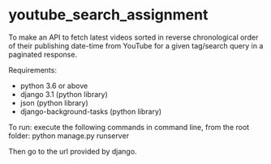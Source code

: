 # youtube_search_assignment
To make an API to fetch latest videos sorted in reverse chronological order of their publishing date-time from YouTube for a given tag/search query in a paginated response.


Requirements:

- python 3.6 or above
- django 3.1 (python library)
- json (python library)
- django-background-tasks (python library)

To run:
execute the following commands in command line, from the root folder:
python manage.py runserver

Then go to the url provided by django.
